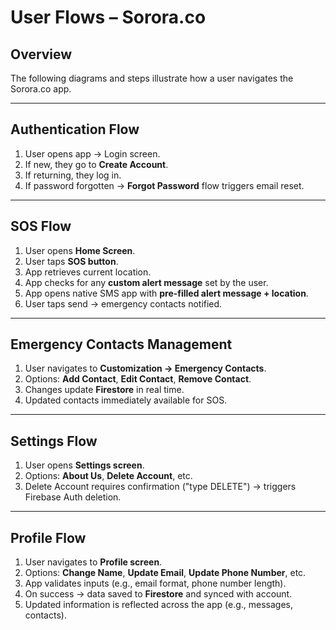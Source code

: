 # User Flows – Sorora.co

## Overview
The following diagrams and steps illustrate how a user navigates the Sorora.co app.  

---

## Authentication Flow
1. User opens app → Login screen.  
2. If new, they go to **Create Account**.  
3. If returning, they log in.  
4. If password forgotten → **Forgot Password** flow triggers email reset.  

---

## SOS Flow
1. User opens **Home Screen**.  
2. User taps **SOS button**.  
3. App retrieves current location.  
4. App checks for any **custom alert message** set by the user.  
5. App opens native SMS app with **pre-filled alert message + location**.  
6. User taps send → emergency contacts notified.  

---

## Emergency Contacts Management
1. User navigates to **Customization → Emergency Contacts**.  
2. Options: **Add Contact**, **Edit Contact**, **Remove Contact**.  
3. Changes update **Firestore** in real time.  
4. Updated contacts immediately available for SOS.  

---

## Settings Flow
1. User opens **Settings screen**.  
2. Options: **About Us**, **Delete Account**, etc.  
3. Delete Account requires confirmation ("type DELETE") → triggers Firebase Auth deletion.  

---

## Profile Flow
1. User navigates to **Profile screen**.  
2. Options: **Change Name**, **Update Email**, **Update Phone Number**, etc.
3. App validates inputs (e.g., email format, phone number length).  
4. On success → data saved to **Firestore** and synced with account.  
5. Updated information is reflected across the app (e.g., messages, contacts).  
